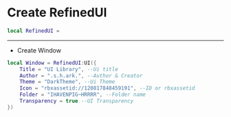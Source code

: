 # Create RefinedUI
```lua
local RefinedUI = 
```

<hr>

- Create Window
```lua
local Window = RefinedUI:UI({
	Title = "UI Library", --Ui title
	Author = ".s.h.ark.", --Author & Creator
	Theme = "DarkTheme", --Ui Theme
	Icon = "rbxassetid://120817848459191", --ID or rbxassetid
	Folder = "IHAVENPIG~HRRRR", --Folder name
	Transparency = true --UI Transparency
})
```
